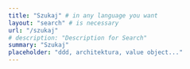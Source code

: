 ```yaml
---
title: "Szukaj" # in any language you want
layout: "search" # is necessary
url: "/szukaj"
# description: "Description for Search"
summary: "Szukaj"
placeholder: "ddd, architektura, value object..."
---
```

